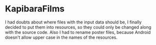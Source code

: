 # KapibaraFilms
I had doubts about where files with the input data should be, I finally decided to put them into resources, so they could only be changed along with the source code. Also I had to rename poster files, because Android doesn't allow upper case in the names of the resources.
